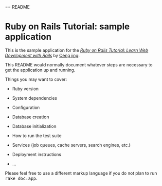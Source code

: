 == README
# Ruby on Rails Tutorial: sample application
This is the sample application for the [*Ruby on Rails Tutorial: Learn Web Development with Rails*](https://github.com/cengjing/rails_turo_in_action/tree/master/cengjing/sample_app) by [Ceng jing](https://github.com/cengjing/rails_turo_in_action/tree/master/cengjing/).


This README would normally document whatever steps are necessary to get the
application up and running.

Things you may want to cover:

* Ruby version

* System dependencies

* Configuration

* Database creation

* Database initialization

* How to run the test suite

* Services (job queues, cache servers, search engines, etc.)

* Deployment instructions

* ...


Please feel free to use a different markup language if you do not plan to run
<tt>rake doc:app</tt>.
